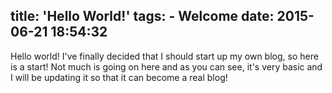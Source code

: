 title: 'Hello World!'
tags:
    - Welcome
date: 2015-06-21 18:54:32
---
Hello world! I've finally decided that I should start up my own blog, so here is a start! Not much is going on here and as you can see, it's very basic and I will be updating it so that it can become a real blog!